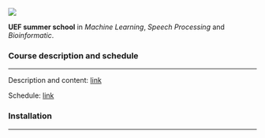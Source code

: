 [<img src="http://www.uef.fi/image/layout_set_logo?img_id=10508&t=1501030840176">](https://alpclk.github.io//mlabst)

**UEF summer school** in _Machine Learning_, _Speech Processing_ and _Bioinformatic_.

### Course description and schedule
---
Description and content: [link](https://alpclk.github.io//mlabst/index)

Schedule: [link](https://alpclk.github.io//mlabst/schedule)

### Installation
---